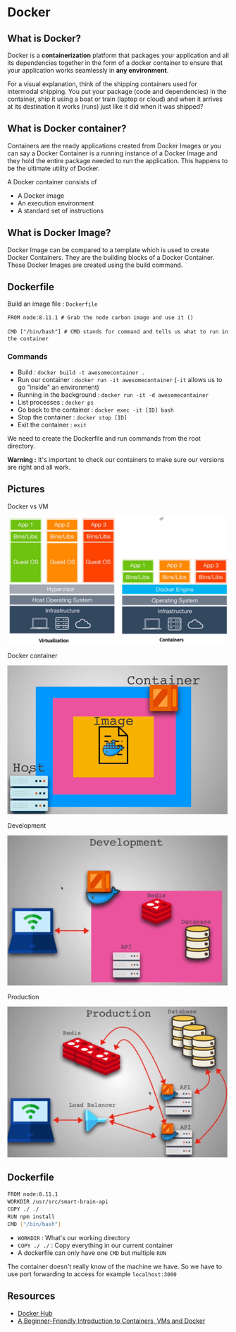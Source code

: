 # Docker

## What is Docker?

Docker is a **containerization** platform that packages your application and all its dependencies together in the form of a docker container to ensure that your application works seamlessly in **any environment**.

For a visual explanation, think of the shipping containers used for intermodal shipping. You put your package (code and dependencies) in the container, ship it using a boat or train (laptop or cloud) and when it arrives at its destination it works (runs) just like it did when it was shipped?

## What is Docker container?

Containers are the ready applications created from Docker Images or you can say a Docker Container is a running instance of a Docker Image and they hold the entire package needed to run the application. This happens to be the ultimate utility of Docker.

A Docker container consists of

- A Docker image
- An execution environment
- A standard set of instructions

## What is Docker Image?

Docker Image can be compared to a template which is used to create Docker Containers. They are the building blocks of a Docker Container. These Docker Images are created using the build command.

## Dockerfile

Build an image file : `Dockerfile` 

```
FROM node:8.11.1 # Grab the node carbon image and use it ()

CMD ["/bin/bash"] # CMD stands for command and tells us what to run in the container
```

### Commands

- Build : `docker build -t awesomecontainer .`
- Run our container : `docker run -it awesomecontainer` (`-it` allows us to go "inside" an environment)
- Running in the background : `docker run -it -d awesomecontainer`
- List processes : `docker ps`
- Go back to the container : `docker exec -it [ID] bash`
- Stop the container : `docker stop [ID]`
- Exit the container : `exit`

We need to create the Dockerfile and run commands from the root directory.

**Warning :** It's important to check our containers to make sure our versions are right and all work.

## Pictures

Docker vs VM

<img src="docker_vm.png" width="500px"/>

Docker container 

<img src="docker_container.png" width="500px"/>

Development

<img src="development.png" width="500px"/>

Production

<img src="production.png" width="500px"/>

## Dockerfile

```sh
FROM node:8.11.1
WORKDIR /usr/src/smart-brain-api
COPY ./ ./
RUN npm install
CMD ["/bin/bash"]
```

- `WORKDIR` : What's our working directory
- `COPY ./ ./` : Copy everything in our current container
- A dockerfile can only have one `CMD` but multiple `RUN`

The container doesn't really know of the machine we have. So we have to use port forwarding to access for example `localhost:3000`

## Resources

- [Docker Hub](https://hub.docker.com/)
- [A Beginner-Friendly Introduction to Containers, VMs and Docker](https://medium.freecodecamp.org/a-beginner-friendly-introduction-to-containers-vms-and-docker-79a9e3e119b)